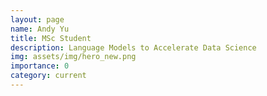 ```yaml
---
layout: page
name: Andy Yu
title: MSc Student
description: Language Models to Accelerate Data Science
img: assets/img/hero_new.png
importance: 0
category: current
---
```




